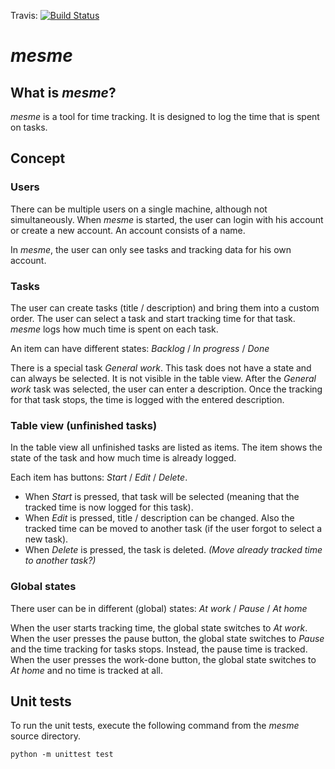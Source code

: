 Travis: [![Build Status](https://travis-ci.org/dagophil/mesme.svg?branch=master)](https://travis-ci.org/dagophil/mesme)

# *mesme*

## What is *mesme*?

*mesme* is a tool for time tracking. It is designed to log the time that is spent on tasks.

## Concept

### Users

There can be multiple users on a single machine, although not simultaneously. When *mesme* is started, the user can
login with his account or create a new account. An account consists of a name.

In *mesme*, the user can only see tasks and tracking data for his own account.

### Tasks

The user can create tasks (title / description) and bring them into a custom order.
The user can select a task and start tracking time for that task.
*mesme* logs how much time is spent on each task.

An item can have different states: *Backlog* / *In progress* / *Done*

There is a special task *General work*. This task does not have a state and can always be selected. It is not visible in
the table view. After the *General work* task was selected, the user can enter a description. Once the tracking for that
task stops, the time is logged with the entered description.

### Table view (unfinished tasks)

In the table view all unfinished tasks are listed as items. The item shows the state of the task and how much time is
already logged.

Each item has buttons: *Start* / *Edit* / *Delete*.
* When *Start* is pressed, that task will be selected (meaning that the tracked time is now logged for this task).
* When *Edit* is pressed, title / description can be changed. Also the tracked time can be moved to another task (if the
  user forgot to select a new task).
* When *Delete* is pressed, the task is deleted. *(Move already tracked time to another task?)*

### Global states

There user can be in different (global) states: *At work* / *Pause* / *At home*

When the user starts tracking time, the global state switches to *At work*. When the user presses the pause button, the
global state switches to *Pause* and the time tracking for tasks stops. Instead, the pause time is tracked. When the
user presses the work-done button, the global state switches to *At home* and no time is tracked at all.

## Unit tests

To run the unit tests, execute the following command from the *mesme* source directory.
```
python -m unittest test
```
